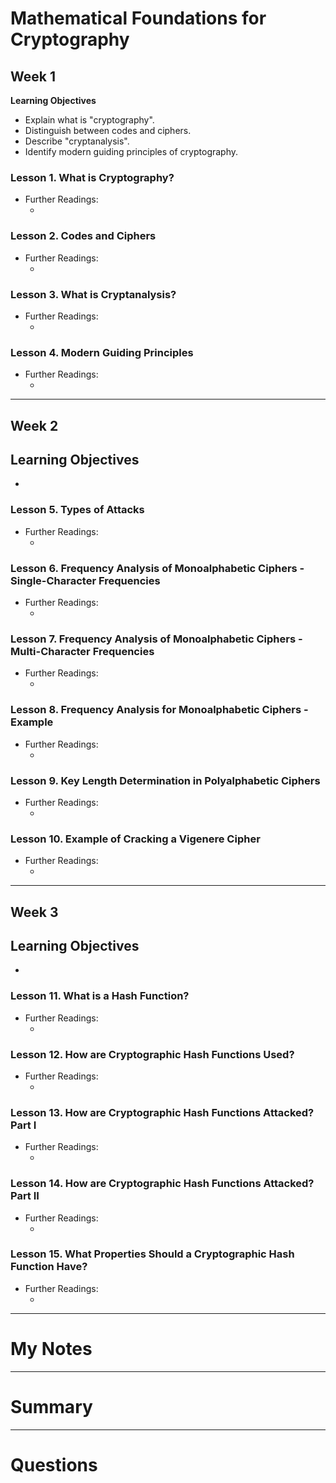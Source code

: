# Mathematical Foundations for Cryptography

## Week 1

__Learning Objectives__

- Explain what is "cryptography".
- Distinguish between codes and ciphers.
- Describe "cryptanalysis".
- Identify modern guiding principles of cryptography.

### Lesson 1. What is Cryptography?


- Further Readings:
    - []()

### Lesson 2. Codes and Ciphers


- Further Readings:
    - []()

### Lesson 3. What is Cryptanalysis?


- Further Readings:
    - []()

### Lesson 4. Modern Guiding Principles


- Further Readings:
    - []()




---
## Week 2

__Learning Objectives__
- 
- 

### Lesson 5. Types of Attacks



- Further Readings:
    - []()

### Lesson 6. Frequency Analysis of Monoalphabetic Ciphers - Single-Character Frequencies



- Further Readings:
    - []()

### Lesson 7. Frequency Analysis of Monoalphabetic Ciphers - Multi-Character Frequencies



- Further Readings:
    - []()

### Lesson 8. Frequency Analysis for Monoalphabetic Ciphers - Example



- Further Readings:
    - []()

### Lesson 9. Key Length Determination in Polyalphabetic Ciphers



- Further Readings:
    - []()

### Lesson 10. Example of Cracking a Vigenere Cipher



- Further Readings:
    - []()







---
## Week 3

__Learning Objectives__
- 
- 

### Lesson 11. What is a Hash Function?



- Further Readings:
    - []()

### Lesson 12. How are Cryptographic Hash Functions Used?



- Further Readings:
    - []()

### Lesson 13. How are Cryptographic Hash Functions Attacked? Part I



- Further Readings:
    - []()

### Lesson 14. How are Cryptographic Hash Functions Attacked? Part II



- Further Readings:
    - []()

### Lesson 15. What Properties Should a Cryptographic Hash Function Have?



- Further Readings:
    - []()



---
# My Notes


---
# Summary


---
# Questions

